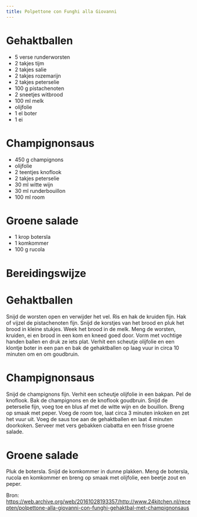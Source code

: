 ```yaml
---
title: Polpettone con Funghi alla Giovanni
---
```

# Gehaktballen
* 5 verse runderworsten
* 2 takjes tijm
* 2 takjes salie
* 2 takjes rozemarijn
* 2 takjes peterselie
* 100 g pistachenoten
* 2 sneetjes witbrood
* 100 ml melk
* olijfolie
* 1 el boter
* 1 ei

# Champignonsaus
* 450 g champignons
* olijfolie
* 2 teentjes knoflook
* 2 takjes peterselie
* 30 ml witte wijn
* 30 ml runderbouillon
* 100 ml room

# Groene salade
* 1 krop botersla
* 1 komkommer
* 100 g rucola

# Bereidingswijze
# Gehaktballen
Snijd de worsten open en verwijder het vel. Ris en hak de kruiden fijn. Hak of vijzel de pistachenoten fijn. Snijd de korstjes van het brood en pluk het brood in kleine stukjes. Week het brood in de melk. Meng de worsten, kruiden, ei en brood in een kom en kneed goed door. Vorm met vochtige handen ballen en druk ze iets plat. Verhit een scheutje olijfolie en een klontje boter in een pan en bak de gehaktballen op laag vuur in circa 10 minuten om en om goudbruin.

# Champignonsaus
Snijd de champignons fijn. Verhit een scheutje olijfolie in een bakpan. Pel de knoflook. Bak de champignons en de knoflook goudbruin. Snijd de peterselie fijn, voeg toe en blus af met de witte wijn en de bouillon. Breng op smaak met peper. Voeg de room toe, laat circa 3 minuten inkoken en zet het vuur uit. Voeg de saus toe aan de gehaktballen en laat 4 minuten doorkoken. Serveer met vers gebakken ciabatta en een frisse groene salade.

# Groene salade
Pluk de botersla. Snijd de komkommer in dunne plakken. Meng de botersla, rucola en komkommer en breng op smaak met olijfolie, een beetje zout en peper.

Bron: <https://web.archive.org/web/20161028193357/http://www.24kitchen.nl/recepten/polpettone-alla-giovanni-con-funghi-gehaktbal-met-champignonsaus>
